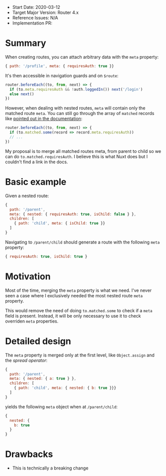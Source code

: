 - Start Date: 2020-03-12
- Target Major Version: Router 4.x
- Reference Issues: N/A
- Implementation PR:

# Summary

When creating routes, you can attach arbitrary data with the `meta` property:

```js
{ path: '/profile', meta: { requiresAuth: true }}
```

It's then accessible in navigation guards and on `$route`:

```js
router.beforeEach((to, from, next) => {
  if (to.meta.requiresAuth && !auth.loggedIn()) next('/login')
  else next()
})
```

However, when dealing with nested routes, `meta` will contain only the matched route `meta`. You can still go through the array of `matched` records like [pointed out in the documentation](https://router.vuejs.org/guide/advanced/meta.html#route-meta-fields):

```js
router.beforeEach((to, from, next) => {
  if (to.matched.some(record => record.meta.requiresAuth))
  // ...
})
```

My proposal is to merge all matched routes meta, from parent to child so we can do `to.matched.requiresAuth`. I believe this is what Nuxt does but I couldn't find a link in the docs.

# Basic example

Given a nested route:

```js
{
  path: '/parent',
  meta: { nested: { requiresAuth: true, isChild: false } },
  children: [
    { path: 'child', meta: { isChild: true }}
  ]
}
```

Navigating to `/parent/child` should generate a route with the following `meta` property:

```js
{ requiresAuth: true, isChild: true }
```

# Motivation

Most of the time, merging the `meta` property is what we need. I've never seen a case where I exclusively needed the most nested route `meta` property.

This would remove the need of doing `to.matched.some` to check if a `meta` field is present. Instead, it will be only necessary to use it to check overriden `meta` properties.

# Detailed design

The `meta` property is merged only at the first level, like `Object.assign` and the _spread operator_:

```js
{
  path: '/parent',
  meta: { nested: { a: true } },
  children: [
    { path: 'child', meta: { nested: { b: true }}}
  ]
}
```

yields the following `meta` object when at `/parent/child`:

```js
{
  nested: {
    b: true
  }
}
```

# Drawbacks

- This is technically a breaking change
